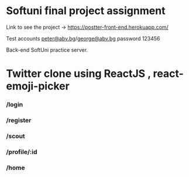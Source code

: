 # Softuni final project assignment

Link to see the project -> https://postter-front-end.herokuapp.com/

Test accounts peter@abv.bg/george@abv.bg password 123456

Back-end SoftUni practice server.

# Twitter clone using ReactJS , react-emoji-picker

### /login

### /register

### /scout

### /profile/:id

### /home

